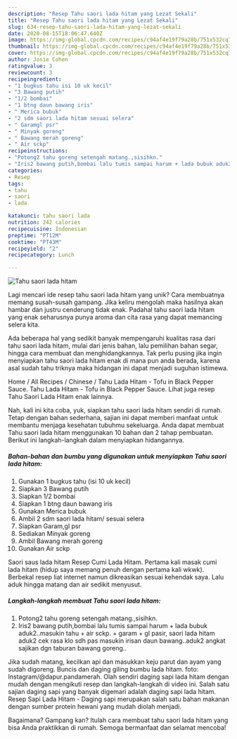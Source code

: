 ```yaml
---
description: "Resep Tahu saori lada hitam yang Lezat Sekali"
title: "Resep Tahu saori lada hitam yang Lezat Sekali"
slug: 634-resep-tahu-saori-lada-hitam-yang-lezat-sekali
date: 2020-08-15T18:06:47.640Z
image: https://img-global.cpcdn.com/recipes/c94af4e19f79a28b/751x532cq70/tahu-saori-lada-hitam-foto-resep-utama.jpg
thumbnail: https://img-global.cpcdn.com/recipes/c94af4e19f79a28b/751x532cq70/tahu-saori-lada-hitam-foto-resep-utama.jpg
cover: https://img-global.cpcdn.com/recipes/c94af4e19f79a28b/751x532cq70/tahu-saori-lada-hitam-foto-resep-utama.jpg
author: Josie Cohen
ratingvalue: 3
reviewcount: 3
recipeingredient:
- "1 bugkus tahu isi 10 uk kecil"
- "3 Bawang putih"
- "1/2 bombai"
- "1 btng daun bawang iris"
- " Merica bubuk"
- "2 sdm saori lada hitam sesuai selera"
- " Garamgl psr"
- " Minyak goreng"
- " Bawang merah goreng"
- " Air sckp"
recipeinstructions:
- "Potong2 tahu goreng setengah matang.,sisihkn."
- "Iris2 bawang putih,bombai lalu tumis sampai harum + lada bubuk aduk2..masukin tahu + air sckp. + garam + gl pasir, saori lada hitam aduk2 cek rasa klo sdh pas masukin irisan daun bawang..aduk2 angkat sajikan dgn taburan bawang goreng.."
categories:
- Resep
tags:
- tahu
- saori
- lada

katakunci: tahu saori lada 
nutrition: 242 calories
recipecuisine: Indonesian
preptime: "PT12M"
cooktime: "PT43M"
recipeyield: "2"
recipecategory: Lunch

---
```



![Tahu saori lada hitam](https://img-global.cpcdn.com/recipes/c94af4e19f79a28b/751x532cq70/tahu-saori-lada-hitam-foto-resep-utama.jpg)

Lagi mencari ide resep tahu saori lada hitam yang unik? Cara membuatnya memang susah-susah gampang. Jika keliru mengolah maka hasilnya akan hambar dan justru cenderung tidak enak. Padahal tahu saori lada hitam yang enak seharusnya punya aroma dan cita rasa yang dapat memancing selera kita.

Ada beberapa hal yang sedikit banyak mempengaruhi kualitas rasa dari tahu saori lada hitam, mulai dari jenis bahan, lalu pemilihan bahan segar, hingga cara membuat dan menghidangkannya. Tak perlu pusing jika ingin menyiapkan tahu saori lada hitam enak di mana pun anda berada, karena asal sudah tahu triknya maka hidangan ini dapat menjadi suguhan istimewa.

Home / All Recipes / Chinese / Tahu Lada Hitam - Tofu in Black Pepper Sauce. Tahu Lada Hitam - Tofu in Black Pepper Sauce. Lihat juga resep Tahu Saori Lada Hitam enak lainnya.


Nah, kali ini kita coba, yuk, siapkan tahu saori lada hitam sendiri di rumah. Tetap dengan bahan sederhana, sajian ini dapat memberi manfaat untuk membantu menjaga kesehatan tubuhmu sekeluarga. Anda dapat membuat Tahu saori lada hitam menggunakan 10 bahan dan 2 tahap pembuatan. Berikut ini langkah-langkah dalam menyiapkan hidangannya.

<!--inarticleads1-->

##### Bahan-bahan dan bumbu yang digunakan untuk menyiapkan Tahu saori lada hitam:

1. Gunakan 1 bugkus tahu (isi 10 uk kecil)
1. Siapkan 3 Bawang putih
1. Siapkan 1/2 bombai
1. Siapkan 1 btng daun bawang iris
1. Gunakan  Merica bubuk
1. Ambil 2 sdm saori lada hitam/ sesuai selera
1. Siapkan  Garam,gl psr
1. Sediakan  Minyak goreng
1. Ambil  Bawang merah goreng
1. Gunakan  Air sckp


Saori saus lada hitam Resep Cumi Lada Hitam. Pertama kali masak cumi lada hitam (hidup saya memang penuh dengan pertama kali wkwk). Berbekal resep liat internet namun dikreasikan sesuai kehendak saya. Lalu aduk hingga matang dan air sedikit menyusut. 

<!--inarticleads2-->

##### Langkah-langkah membuat Tahu saori lada hitam:

1. Potong2 tahu goreng setengah matang.,sisihkn.
1. Iris2 bawang putih,bombai lalu tumis sampai harum + lada bubuk aduk2..masukin tahu + air sckp. + garam + gl pasir, saori lada hitam aduk2 cek rasa klo sdh pas masukin irisan daun bawang..aduk2 angkat sajikan dgn taburan bawang goreng..


Jika sudah matang, kecilkan api dan masukkan keju parut dan ayam yang sudah digoreng. Buncis dan daging giling bumbu lada hitam. foto: Instagram/@dapur.pandamerah. Olah sendiri daging sapi lada hitam dengan mudah dengan mengikuti resep dan langkah-langkah di video ini. Salah satu sajian daging sapi yang banyak digemari adalah daging sapi lada hitam. Resep Sapi Lada Hitam - Daging sapi merupakan salah satu bahan makanan dengan sumber protein hewani yang mudah diolah menjadi. 

Bagaimana? Gampang kan? Itulah cara membuat tahu saori lada hitam yang bisa Anda praktikkan di rumah. Semoga bermanfaat dan selamat mencoba!
